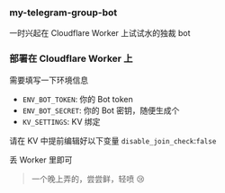 ### my-telegram-group-bot
一时兴起在 Cloudflare Worker 上试试水的独裁 bot


### 部署在 Cloudflare Worker 上

需要填写一下环境信息

- `ENV_BOT_TOKEN`: 你的 Bot token
- `ENV_BOT_SECRET`: 你的 Bot 密钥，随便生成个
- `KV_SETTINGS`: KV 绑定

请在 KV 中提前编辑好以下变量
`disable_join_check`:`false`

丢 Worker 里即可

> 一个晚上弄的，尝尝鲜，轻喷 😢
